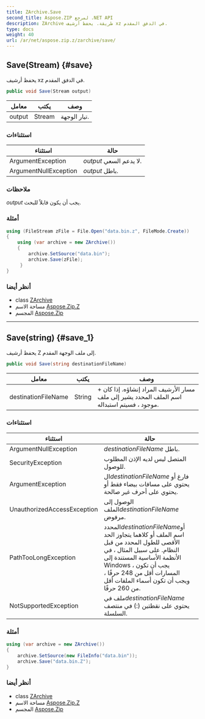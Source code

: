 ```yaml
---
title: ZArchive.Save
second_title: Aspose.ZIP لمرجع .NET API
description: ZArchive طريقة. يحفظ أرشيف xz في الدفق المقدم.
type: docs
weight: 40
url: /ar/net/aspose.zip.z/zarchive/save/
---
```

## Save(Stream) {#save}

يحفظ أرشيف xz في الدفق المقدم.

```csharp
public void Save(Stream output)
```

| معامل | يكتب | وصف |
| --- | --- | --- |
| output | Stream | تيار الوجهة. |

### استثناءات

| استثناء | حالة |
| --- | --- |
| ArgumentException | *output* لا يدعم السعي. |
| ArgumentNullException | *output* باطل. |

### ملاحظات

*output* يجب أن يكون قابلاً للبحث.

### أمثلة

```csharp
using (FileStream zFile = File.Open("data.bin.z", FileMode.Create))
{
    using (var archive = new ZArchive())
    {
        archive.SetSource("data.bin");
        archive.Save(zFile);
     }
}
```

### أنظر أيضا

* class [ZArchive](../)
* مساحة الاسم [Aspose.Zip.Z](../../zarchive/)
* المجسم [Aspose.Zip](../../../)

---

## Save(string) {#save_1}

يحفظ أرشيف Z إلى ملف الوجهة المقدم.

```csharp
public void Save(string destinationFileName)
```

| معامل | يكتب | وصف |
| --- | --- | --- |
| destinationFileName | String | + مسار الأرشيف المراد إنشاؤه. إذا كان اسم الملف المحدد يشير إلى ملف موجود ، فسيتم استبداله. |

### استثناءات

| استثناء | حالة |
| --- | --- |
| ArgumentNullException | *destinationFileName* باطل. |
| SecurityException | المتصل ليس لديه الإذن المطلوب للوصول. |
| ArgumentException | ال*destinationFileName* فارغ أو يحتوي على مسافات بيضاء فقط أو يحتوي على أحرف غير صالحة. |
| UnauthorizedAccessException | الوصول إلى الملف*destinationFileName* مرفوض. |
| PathTooLongException | المحدد*destinationFileName*أو اسم الملف أو كلاهما يتجاوز الحد الأقصى للطول المحدد من قبل النظام. على سبيل المثال ، في الأنظمة الأساسية المستندة إلى Windows ، يجب أن تكون المسارات أقل من 248 حرفًا ، ويجب أن تكون أسماء الملفات أقل من 260 حرفًا. |
| NotSupportedException | ملف في*destinationFileName* يحتوي على نقطتين (:) في منتصف السلسلة. |

### أمثلة

```csharp
using (var archive = new ZArchive()) 
{
    archive.SetSource(new FileInfo("data.bin"));
    archive.Save("data.bin.Z");
}
```

### أنظر أيضا

* class [ZArchive](../)
* مساحة الاسم [Aspose.Zip.Z](../../zarchive/)
* المجسم [Aspose.Zip](../../../)


